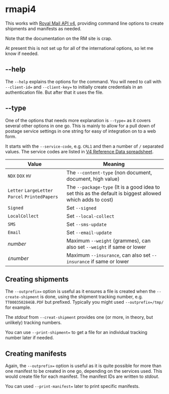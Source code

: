 # rmapi4

This works with [Royal Mail API v4](https://royalmail.proshipping.net/), providing command line options to create shipments and manifests as needed.

Note that the documentation on the RM site is crap.

At present this is not set up for all of the international options, so let me know if needed.

## --help

The `--help` explains the options for the command. You will need to call with `--client-id=` and `--client-key=` to initially create credentials in an authentication file. But after that it uses the file.

## --type

One of the options that needs more explanation is `--type=` as it covers several other options in one go. This is mainly to allow for a pull down of postage service settings in one string for easy of integration on to a web form.

It starts with the `--service-code`, e.g. `CRL1` and then a number of `/` separated values. The service codes are listed in [V4 Reference Data spreadsheet](V4ReferenceDatav1.pdf).

|Value|Meaning|
|-----|-------|
|`NDX` `DOX` `HV`|The `--content-type` (non document, document, high value)|
|`Letter` `LargeLetter` `Parcel` `PrintedPapers`|The `--package-type` (It is a good idea to set this as the default is biggest allowed which adds to cost)|
|`Signed`|Set `--signed`|
|`LocalCollect`|Set `--local-collect`|
|`SMS`|Set `--sms-update`|
|`Email`|Set `--email-update`|
|*number*|Maximum `--weight` (grammes), can also set `--weight` if same or lower|
|`£`*number*|Maximum `--insurance`, can also set `--insurance` if same or lower|

## Creating shipments

The `--outprefix=` option is useful as it ensures a file is created when the `--create-shipment` is done, using the shipment tracking number, e.g. `TT000350284GB.PDF` but prefixed. Typically you might used `--outprefix=/tmp/` for example.

The *stdout* from `--creat-shipment` provides one (or more, in theory, but unlikely) tracking numbers.

You can use `--print-shipment=` to get a file for an individual tracking number later if needed.

## Creating manifests

Again, the `--outprefix=` option is useful as it is quite possible for more than one manifest to be created in one go, depending on the services used. This would create file for each manifest. The manifest IDs are written to *stdout*.

You can used `--print-manifest=` later to print specific manifests.

